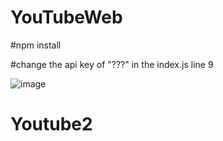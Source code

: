 # YouTubeWeb

#npm install

#change the api key of "???" in the index.js line 9

![image](https://github.com/JackLiang1/YouTubeWeb/blob/master/1235.png)
# Youtube2
